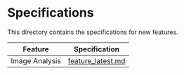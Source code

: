 # Specifications

This directory contains the specifications for new features.

| Feature | Specification |
|---|---|
| Image Analysis | [feature_latest.md](feature_latest.md) |
